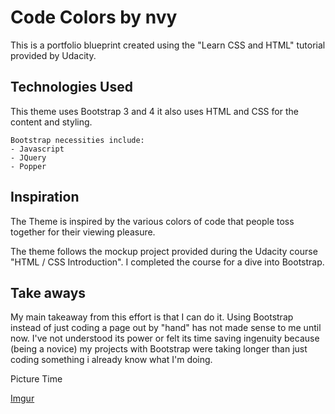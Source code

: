 # Code Colors by nvy

This is a portfolio blueprint created using the "Learn CSS and HTML" tutorial provided by Udacity.

## Technologies Used

This theme uses Bootstrap 3 and 4
it also uses HTML and CSS for the content and styling.

    Bootstrap necessities include:
    - Javascript
    - JQuery
    - Popper

## Inspiration

The Theme is inspired by the various colors of code that people toss together for their viewing pleasure.

The theme follows the mockup project provided during the Udacity course  "HTML / CSS Introduction".  I completed the course for a dive into Bootstrap.

## Take aways

My main takeaway from this effort is that I can do it.  Using Bootstrap instead of just coding a page out by "hand" has not made sense to me until now.  I've not understood its power or felt its time saving ingenuity because (being a novice) my projects with Bootstrap were taking longer than just coding something i already know what I'm doing.

Picture Time

[Imgur](https://i.imgur.com/h0pY3sC.png)

